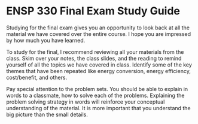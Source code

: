 # ENSP 330 Final Exam Study Guide

Studying for the final exam gives you an opportunity to look back at all
the material we have covered over the entire course.  I hope you are
impressed by how much you have learned.

To study for the final, I recommend reviewing all your materials from
the class.  Skim over your notes, the class slides, and the reading to
remind yourself of all the topics we have covered in class.  Identify
some of the key themes that have been repeated like energy conversion,
energy efficiency, cost/benefit, and others.

Pay special attention to the problem sets.  You should be able to
explain in words to a classmate, how to solve each of the problems.
Explaining the problem solving strategy in words will reinforce your
conceptual understanding of the material.  It is more important that you
understand the big picture than the small details.


